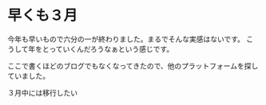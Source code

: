 # 早くも３月

今年も早いもので六分の一が終わりました。まるでそんな実感はないです。
こうして年をとっていくんだろうなぁという感じです。

ここで書くほどのブログでもなくなってきたので、他のプラットフォームを探していました。

３月中には移行したい
